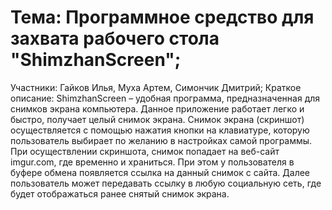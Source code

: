 # Тема: Программное средство для захвата рабочего стола "ShimzhanScreen";
Участники: Гайков Илья, Муха Артем, Симончик Дмитрий;
Краткое описание: ShimzhanScreen – удобная программа, предназначенная для снимков экрана компьютера. Данное приложение работает легко и быстро, получает целый снимок экрана. Снимок экрана (скриншот) осуществляется с помощью нажатия кнопки на клавиатуре, которую пользователь выбирает по желанию в настройках самой программы. При осуществлении скриншота, снимок попадает на веб-сайт imgur.com, где временно и храниться. При этом у пользователя в буфере обмена появляется ссылка на данный снимок с сайта. Далее пользователь может передавать ссылку в любую социальную сеть, где будет отображаться ранее снятый снимок экрана.
